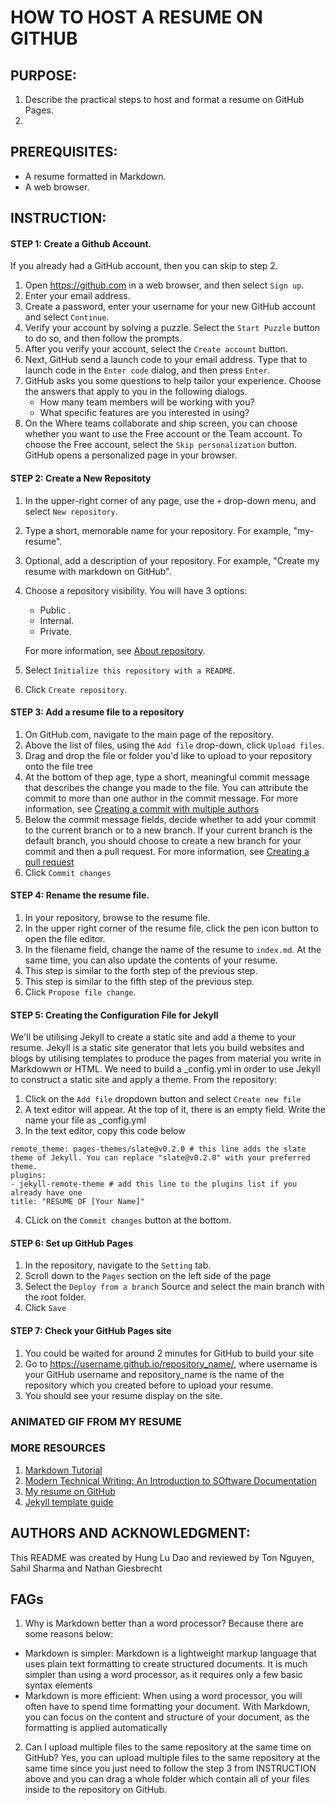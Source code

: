 # HOW TO HOST A RESUME ON GITHUB 

## PURPOSE:
1. Describe the practical steps to host and format a resume on GitHub Pages.
2. 

## PREREQUISITES:
- A resume formatted in Markdown.
- A web browser.

## INSTRUCTION:

#### STEP 1: Create a Github Account.

If you already had a GitHub account, then you can skip to step 2.

1. Open <https://github.com> in a web browser, and then select `Sign up`.
2. Enter your email address.
3. Create a password, enter your username for your new GitHub account and select `Continue`.
4. Verify your account by solving a puzzle. Select the `Start Puzzle` button to do so, and then follow the prompts.
5. After you verify your account, select the `Create account` button.
6. Next, GitHub send a launch code to your email address. Type that to launch code in the `Enter code` dialog, and then press `Enter`.
7. GitHub asks you some questions to help tailor your experience. Choose the answers that apply to you in the following dialogs.
   - How many team members will be working with you?
   - What specific features are you interested in using?
8. On the Where teams collaborate and ship screen, you can choose whether you want to use the Free account or the Team account. To choose the Free account, select the `Skip personalization` button. GitHub opens a personalized page in your browser.

#### STEP 2: Create a New Repositoty
1. In the upper-right corner of any page, use the `+` drop-down menu, and select `New repository`. 
2. Type a short, memorable name for your repository. For example, "my-resume".
3. Optional, add a description of your repository. For example, "Create my resume with markdown on GitHub".
4. Choose a repository visibility. You will have 3 options: 
   - Public .
   - Internal.
   - Private.

   For more information, see [About repository](https://docs.github.com/en/repositories/creating-and-managing-repositories/about-repositories#about-repository-visibility).
5. Select `Initialize this repository with a README`.
6. Click `Create repository`.

#### STEP 3: Add a resume file to a repository
1. On GitHub.com, navigate to the main page of the repository.
2. Above the list of files, using the `Add file` drop-down, click `Upload files`.
3. Drag and drop the file or folder you'd like to upload to your repository onto the file tree
4. At the bottom of thep age, type a short, meaningful commit message that describes the change you made to the file. You can attribute the commit to more than one author in the commit message. For more information, see [Creating a commit with multiple authors](https://docs.github.com/en/pull-requests/committing-changes-to-your-project/creating-and-editing-commits/creating-a-commit-with-multiple-authors)
5. Below the commit message fields, decide whether to add your commit to the current branch or to a new branch. If your current branch is the default branch, you should choose to create a new branch for your commit and then a pull request. For more information, see [Creating a pull request](https://docs.github.com/en/pull-requests/collaborating-with-pull-requests/proposing-changes-to-your-work-with-pull-requests/creating-a-pull-request)
6. Click `Commit changes`

#### STEP 4: Rename the resume file.
1. In your repository, browse to the resume file.
2. In the upper right corner of the resume file, click the pen icon button to open the file editor.
3. In the filename field, change the name of the resume to `index.md`. At the same time, you can also update the contents of your resume.
4. This step is similar to the forth step of the previous step.
5. This step is similar to the fifth step of the previous step.
6. Click `Propose file change`.

#### STEP 5: Creating the Configuration File for Jekyll
We'll be utilising Jekyll to create a static site and add a theme to your resume. Jekyll is a static site generator that lets you build websites and blogs by utilising templates to produce the pages from material you write in Markdowwn or HTML. We need to build a _config.yml in order to use Jekyll to construct a static site and apply a theme. From the repository:
1. Click on the `Add file` dropdown button and select `Create new file`
2. A text editor will appear. At the top of it, there is an empty field. Write the name your file as _config.yml
3. In the text editor, copy this code below

```
remote_theme: pages-themes/slate@v0.2.0 # this line adds the slate theme of Jekyll. You can replace "slate@v0.2.0" with your preferred theme.
plugins:
- jekyll-remote-theme # add this line to the plugins list if you already have one
title: "RESUME OF [Your Name]" 
```
4. CLick on the `Commit changes` button at the bottom.

#### STEP 6: Set up GitHub Pages
1. In the repository, navigate to the `Setting` tab.
2. Scroll down to the `Pages` section on the left side of the page
3. Select the `Deploy from a branch` Source and select the main branch with the root folder.
4. Click `Save`

#### STEP 7: Check your GitHub Pages site
1. You could be waited for around 2 minutes for GitHub to build your site
2. Go to <https://username.github.io/repository_name/>, where username is your GitHub username and repository_name is the name of the repository which you created before to upload your resume.
3. You should see your resume display on the site.

### ANIMATED GIF FROM MY RESUME


### MORE RESOURCES
1. [Markdown Tutorial](https://www.markdowntutorial.com/)
2. [Modern Technical Writing: An Introduction to SOftware Documentation](https://www.amazon.ca/Modern-Technical-Writing-Introduction-Documentation-ebook/dp/B01A2QL9SS)
3. [My resume on GitHub](https://github.com/Luke1401/RESUME_COMP3040)
4. [Jekyll template guide](https://jekyllrb.com/)


## AUTHORS AND ACKNOWLEDGMENT:
This README was created by Hung Lu Dao and reviewed by Ton Nguyen, Sahil Sharma and Nathan Giesbrecht


## FAGs
1. Why is Markdown better than a word processor?
Because there are some reasons below:
- Markdown is simpler: Markdown is a lightweight markup language that uses plain text formatting to create structured documents. It is much simpler than using a word processor, as it requires only a few basic syntax elements
- Markdown is more efficient: When using a word processor, you will often have to spend time formatting your document. With Markdown, you can focus on the content and structure of your document, as the formatting is applied automatically
2. Can I upload multiple files to the same repository at the same time on GitHub?
Yes, you can upload multiple files to the same repository at the same time since you just need to follow the step 3 from INSTRUCTION above and you can drag a whole folder which contain all of your files inside to the repository on GitHub.
